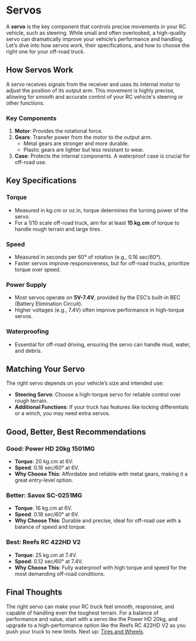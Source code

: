 # Servos

A **servo** is the key component that controls precise movements in your RC vehicle, such as steering. While small and often overlooked, a high-quality servo can dramatically improve your vehicle’s performance and handling. Let’s dive into how servos work, their specifications, and how to choose the right one for your off-road truck.

## How Servos Work

A servo receives signals from the receiver and uses its internal motor to adjust the position of its output arm. This movement is highly precise, allowing for smooth and accurate control of your RC vehicle's steering or other functions.

### Key Components

1. **Motor**: Provides the rotational force.
2. **Gears**: Transfer power from the motor to the output arm.
     - Metal gears are stronger and more durable.
     - Plastic gears are lighter but less resistant to wear.
3. **Case**: Protects the internal components. A waterproof case is crucial for off-road use.

## Key Specifications

### Torque

- Measured in kg.cm or oz.in, torque determines the turning power of the servo.
- For a 1/10 scale off-road truck, aim for at least **15 kg.cm** of torque to handle rough terrain and large tires.

### Speed

- Measured in seconds per 60° of rotation (e.g., 0.16 sec/60°).
- Faster servos improve responsiveness, but for off-road trucks, prioritize torque over speed.

### Power Supply

- Most servos operate on **5V-7.4V**, provided by the ESC’s built-in BEC (Battery Elimination Circuit).
- Higher voltages (e.g., 7.4V) often improve performance in high-torque servos.

### Waterproofing

- Essential for off-road driving, ensuring the servo can handle mud, water, and debris.

## Matching Your Servo

The right servo depends on your vehicle’s size and intended use:

- **Steering Servo**: Choose a high-torque servo for reliable control over rough terrain.
- **Additional Functions**: If your truck has features like locking differentials or a winch, you may need extra servos.

## Good, Better, Best Recommendations

### Good: Power HD 20kg 1501MG

- **Torque**: 20 kg.cm at 6V.
- **Speed**: 0.16 sec/60° at 6V.
- **Why Choose This**: Affordable and reliable with metal gears, making it a great entry-level option.

### Better: Savox SC-0251MG

- **Torque**: 16 kg.cm at 6V.
- **Speed**: 0.18 sec/60° at 6V.
- **Why Choose This**: Durable and precise, ideal for off-road use with a balance of speed and torque.

### Best: Reefs RC 422HD V2

- **Torque**: 25 kg.cm at 7.4V.
- **Speed**: 0.12 sec/60° at 7.4V.
- **Why Choose This**: Fully waterproof with high torque and speed for the most demanding off-road conditions.

## Final Thoughts

The right servo can make your RC truck feel smooth, responsive, and capable of handling even the toughest terrain. For a balance of performance and value, start with a servo like the Power HD 20kg, and upgrade to a high-performance option like the Reefs RC 422HD V2 as you push your truck to new limits. Next up: [Tires and Wheels](./tires-and-wheels.md).
